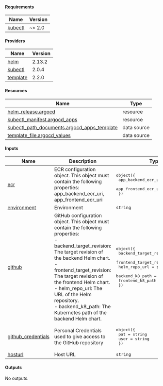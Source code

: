 <!-- BEGIN_AUTOMATED_TF_DOCS_BLOCK -->
#### Requirements

| Name | Version |
|------|---------|
| <a name="requirement_kubectl"></a> [kubectl](#requirement\_kubectl) | ~> 2.0 |
#### Providers

| Name | Version |
|------|---------|
| <a name="provider_helm"></a> [helm](#provider\_helm) | 2.13.2 |
| <a name="provider_kubectl"></a> [kubectl](#provider\_kubectl) | 2.0.4 |
| <a name="provider_template"></a> [template](#provider\_template) | 2.2.0 |
#### Resources

| Name | Type |
|------|------|
| [helm_release.argocd](https://registry.terraform.io/providers/hashicorp/helm/latest/docs/resources/release) | resource |
| [kubectl_manifest.argocd_apps](https://registry.terraform.io/providers/alekc/kubectl/latest/docs/resources/manifest) | resource |
| [kubectl_path_documents.argocd_apps_template](https://registry.terraform.io/providers/alekc/kubectl/latest/docs/data-sources/path_documents) | data source |
| [template_file.argocd_values](https://registry.terraform.io/providers/hashicorp/template/latest/docs/data-sources/file) | data source |
#### Inputs

| Name | Description | Type | Default | Required |
|------|-------------|------|---------|:--------:|
| <a name="input_ecr"></a> [ecr](#input\_ecr) | ECR configuration object. This object must contain the following properties: app\_backend\_ecr\_uri, app\_frontend\_ecr\_uri | <pre>object({<br>    app_backend_ecr_uri  = string<br>    app_frontend_ecr_uri = string<br>  })</pre> | n/a | yes |
| <a name="input_environment"></a> [environment](#input\_environment) | Environment | `string` | n/a | yes |
| <a name="input_github"></a> [github](#input\_github) | GitHub configuration object. This object must contain the following properties:<br>  -backend\_target\_revision: The target revision of the backend Helm chart.<br>  - frontend\_target\_revision: The target revision of the frontend Helm chart.<br>  - helm\_repo\_url: The URL of the Helm repository.<br>  - backend\_k8\_path: The Kubernetes path of the backend Helm chart. | <pre>object({<br>    backend_target_revision  = string<br>    frontend_target_revision = string<br>    helm_repo_url            = string<br>    backend_k8_path          = string<br>    frontend_k8_path         = string<br>  })</pre> | n/a | yes |
| <a name="input_github_credentials"></a> [github\_credentials](#input\_github\_credentials) | Personal Credentials used to give access to the GitHub repository | <pre>object({<br>    pat  = string<br>    user = string<br>  })</pre> | n/a | yes |
| <a name="input_hosturl"></a> [hosturl](#input\_hosturl) | Host URL | `string` | n/a | yes |
#### Outputs

No outputs.
<!-- END_AUTOMATED_TF_DOCS_BLOCK -->
